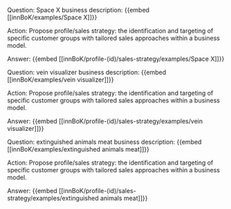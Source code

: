 Question: Space X business description:
{{embed [[innBoK/examples/Space X]]}}

Action: Propose profile/sales strategy: the identification and targeting of specific customer groups with tailored sales approaches within a business model.

Answer:
{{embed [[innBoK/profile-(id)/sales-strategy/examples/Space X]]}}

Question: vein visualizer business description:
{{embed [[innBoK/examples/vein visualizer]]}}

Action: Propose profile/sales strategy: the identification and targeting of specific customer groups with tailored sales approaches within a business model.

Answer:
{{embed [[innBoK/profile-(id)/sales-strategy/examples/vein visualizer]]}}

Question: extinguished animals meat business description:
{{embed [[innBoK/examples/extinguished animals meat]]}}

Action: Propose profile/sales strategy: the identification and targeting of specific customer groups with tailored sales approaches within a business model.

Answer:
{{embed [[innBoK/profile-(id)/sales-strategy/examples/extinguished animals meat]]}}



